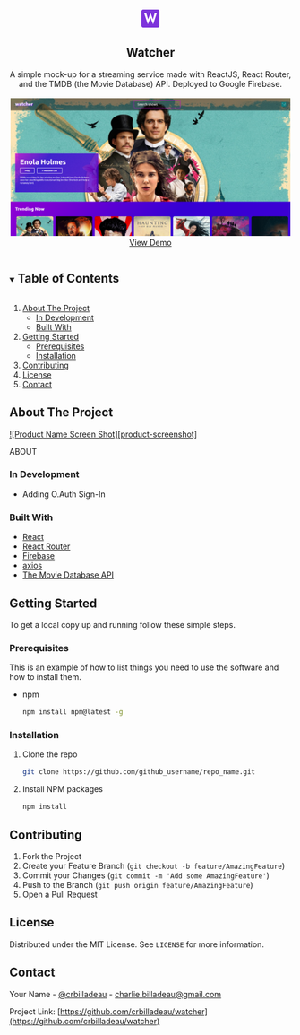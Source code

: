 <!-- PROJECT LOGO -->
<br />
<p align="center">
  <a href="https://github.com/crbilladeau/watcher">
    <img src="public/favicon-32x32.png" alt="Logo" width="32" height="32">
  </a>

  <h2 align="center">Watcher</h3>

  <p align="center">
    A simple mock-up for a streaming service made with ReactJS, React Router, and the TMDB (the Movie Database) API. Deployed to Google Firebase.
    <br />
    <br />
     <img src="https://github.com/crbilladeau/portfolio/blob/master/src/assets/images/watcher.png?raw=true" alt="Watcher Screenshot" width="500">
    <br />
    <a href="https://watcher-6ad27.web.app/">View Demo</a>
  </p>
</p>



<!-- TABLE OF CONTENTS -->
<details open="open">
  <summary><h2 style="display: inline-block">Table of Contents</h2></summary>
  <ol>
    <li>
      <a href="#about-the-project">About The Project</a>
      <ul>
        <li><a href="#in-development">In Development</a></li>
      </ul>
      <ul>
        <li><a href="#built-with">Built With</a></li>
      </ul>
    </li>
    <li>
      <a href="#getting-started">Getting Started</a>
      <ul>
        <li><a href="#prerequisites">Prerequisites</a></li>
        <li><a href="#installation">Installation</a></li>
      </ul>
    </li>
    <li><a href="#contributing">Contributing</a></li>
    <li><a href="#license">License</a></li>
    <li><a href="#contact">Contact</a></li>
  </ol>
</details>



<!-- ABOUT THE PROJECT -->
## About The Project

[![Product Name Screen Shot][product-screenshot]](https://example.com)

ABOUT

### In Development

* Adding O.Auth Sign-In

### Built With

* [React](https://reactjs.org/)
* [React Router](https://reactrouter.com/web/guides/quick-start)
* [Firebase](https://firebase.google.com/)
* [axios](https://github.com/axios/axios)
* [The Movie Database API](https://www.themoviedb.org/documentation/api?language=en-US)



<!-- GETTING STARTED -->
## Getting Started

To get a local copy up and running follow these simple steps.

### Prerequisites

This is an example of how to list things you need to use the software and how to install them.
* npm
  ```sh
  npm install npm@latest -g
  ```

### Installation

1. Clone the repo
   ```sh
   git clone https://github.com/github_username/repo_name.git
   ```
2. Install NPM packages
   ```sh
   npm install
   ```


<!-- CONTRIBUTING -->
## Contributing

1. Fork the Project
2. Create your Feature Branch (`git checkout -b feature/AmazingFeature`)
3. Commit your Changes (`git commit -m 'Add some AmazingFeature'`)
4. Push to the Branch (`git push origin feature/AmazingFeature`)
5. Open a Pull Request


<!-- LICENSE -->
## License

Distributed under the MIT License. See `LICENSE` for more information.



<!-- CONTACT -->
## Contact

Your Name - [@crbilladeau](https://twitter.com/crbilladeau) - charlie.billadeau@gmail.com

Project Link: [https://github.com/crbilladeau/watcher](https://github.com/crbilladeau/watcher)

